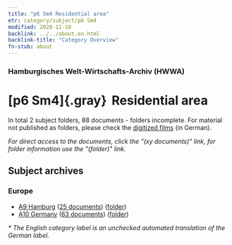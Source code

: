 ```yaml
---
title: "p6 Sm4 Residential area"
etr: category/subject/p6 Sm4
modified: 2020-12-18
backlink: ../../about.en.html
backlink-title: "Category Overview"
fn-stub: about
---
```


### Hamburgisches Welt-Wirtschafts-Archiv (HWWA)
# [p6 Sm4]{.gray}&#8201; Residential area&#160; 





In total 2 subject folders, 88 documents - folders incomplete.
For material not published as folders, please check the [digitized films](/film/h1_sh) (in German).

_For direct access to the documents, click the "(xy documents)" link, for folder information use the "(folder)" link._

## Subject archives



### Europe

- [A9 Hamburg](../../../geo/about.en.html#A9) (<a href="https://dfg-viewer.de/show/?tx_dlf[id]=https://pm20.zbw.eu/mets/sh/1409xx/140905/1459xx/145936/public.mets.en.xml" target="_blank">25 documents</a>) ([folder](http://purl.org/pressemappe20/folder/sh/140905,145936))
- [A10 Germany](../../../geo/about.en.html#A10) (<a href="https://dfg-viewer.de/show/?tx_dlf[id]=https://pm20.zbw.eu/mets/sh/1261xx/126128/1459xx/145936/public.mets.en.xml" target="_blank">63 documents</a>) ([folder](http://purl.org/pressemappe20/folder/sh/126128,145936))


_* The English category label is an unchecked automated translation of the German label._

